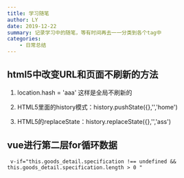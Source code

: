 ```yaml
---
title: 学习随笔
author: LY
date: 2019-12-22
summary: 记录学习中的随笔，等有时间再去一一分类到各个tag中
categories:
    - 日常总结
---
```




## html5中改变URL和页面不刷新的方法

1. location.hash = 'aaa'	这样是全局不刷新的

2. HTML5里面的history模式：history.pushState({},'','home')
3. HTML5的replaceState：history.replaceState({},'','ass')





## vue进行第二层for循环数据

```
 v-if="this.goods_detail.specification !== undefined &&  this.goods_detail.specification.length > 0 "
```

